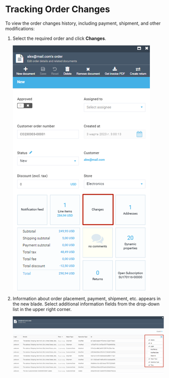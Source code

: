 # Tracking Order Changes

To view the order changes history, including payment, shipment, and other modifications:

1. Select the required order and click **Changes**.

    ![New payment document](media/order-history.png)

1. Information about order placement, payment, shipment, etc. appears in the new blade. Select additional information fields from the drop-down list in the upper right corner.

    ![New payment document](media/order-changes.png)
